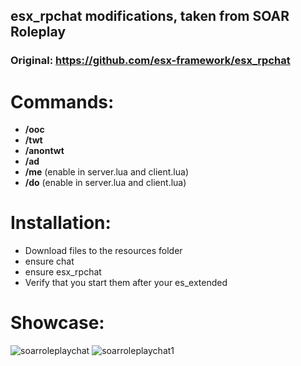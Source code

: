 ## esx_rpchat modifications, taken from SOAR Roleplay
### Original: https://github.com/esx-framework/esx_rpchat

# Commands:
- **/ooc**
- **/twt**
- **/anontwt**
- **/ad**
- **/me** (enable in server.lua and client.lua)
- **/do** (enable in server.lua and client.lua)

# Installation:
- Download files to the resources folder
- ensure chat
- ensure esx_rpchat
- Verify that you start them after your es_extended

# Showcase:
<img src="https://i.imgur.com/onM82xS.png" alt="soarroleplaychat">
<img src="https://i.imgur.com/v8zHSpV.png" alt="soarroleplaychat1">
